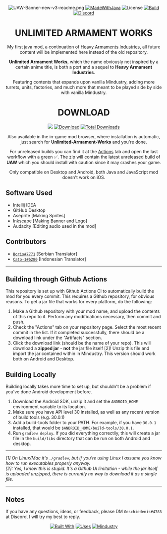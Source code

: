 <div align="center">

![UAW-Banner-new-v3-readme.png](https://github.com/Eschatologue/Unlimited-Armament-Works/blob/master/markdown-resources/UAW-MD-banner-V3.png)
[![MadeWithJava](https://img.shields.io/badge/Made%20with-java-red?style=for-the-badge&logo=java)](https://en.wikipedia.org/wiki/Java_%28programming_language%29)
![License](https://img.shields.io/github/license/Eschatologue/Unlimited-Armament-Works?logo=github&style=for-the-badge)
[![Build](https://img.shields.io/github/workflow/status/Eschatologue/Unlimited-Armament-Works/Java%20CI?logo=Gradle&style=for-the-badge)](https://github.com/Eschatologue/Unlimited-Armament-Works/actions)
[![Discord](https://img.shields.io/discord/704355237246402721.svg?color=7289da&label=de_server&logo=discord&logoColor=ffffff&style=for-the-badge)](https://discord.gg/RCCVQFW)
   
</div>

<h1 align="center"> 
UNLIMITED ARMAMENT WORKS
</h1> 

<div align="center">

My first java mod, a continuation
of [Heavy Armaments Industries](https://github.com/Eschatologue/Heavy-Armaments-Industries), all future content will be
implemented here instead of the old repository.

**Unlimited Armament Works**, which the name obviously not inspired by a certain anime title, is both a port and a
sequel to **Heavy Armament Industries**.

Featuring contents that expands upon vanilla Mindustry, adding more turrets, units, factories, and much more that meant
to be played side by side with vanilla Mindustry.

</div> 

<h1 align="center"> 
DOWNLOAD
</h1> 

<div align="center">

[![](https://img.shields.io/badge/Trello-0b5394?style=for-the-badge&logo=trello&logoColor=white)](https://trello.com/b/afzKTO6C/unlimited-armament-works)
[![Download](https://img.shields.io/github/v/release/Eschatologue/Unlimited-Armament-Works?color=6aa84f&include_prereleases&label=Latest%20version&logo=github&logoColor=white&style=for-the-badge)](https://github.com/Eschatologue/Unlimited-Armament-Works/releases)
[![Total Downloads](https://img.shields.io/github/downloads/Eschatologue/Unlimited-Armament-Works/total?color=674ea7&label&logo=docusign&logoColor=white&style=for-the-badge)](https://github.com/Eschatologue/Unlimited-Armament-Works/releases)

Also available in the in-game mod browser, where installation is automatic, just search for **Unlimited-Armament-Works** and you're done.

For unreleased builds you can find it at the [Actions](https://github.com/Eschatologue/Unlimited-Armament-Works/actions) tab and open the last workflow with a green ✅. The zip will contain the latest unreleased build of **UAW** which you  should install with caution since it may crashes your game.

Only compatible on Desktop and Android, both Java and JavaScript mod doesn't work on iOS.

</div>

## Software Used

- Intellij IDEA
- GitHub Desktop
- Aseprite [Making Sprites]
- Inkscape [Making Banner and Logo]
- Audacity [Editing audio used in the mod]

## Contributors
- [`Boris#7771`](https://github.com/BorisA11) [Serbian Translator]
- [`Cato-1#6280`](https://github.com/MissAmity) [Indonesian Translator]

---

## Building through Github Actions

This repository is set up with Github Actions CI to automatically build the mod for you every commit. This requires a
Github repository, for obvious reasons. To get a jar file that works for every platform, do the following:

1. Make a Github repository with your mod name, and upload the contents of this repo to it. Perform any modifications
   necessary, then commit and push.
2. Check the "Actions" tab on your repository page. Select the most recent commit in the list. If it completed
   successfully, there should be a download link under the "Artifacts" section.
3. Click the download link (should be the name of your repo). This will download a **zipped jar** - **not** the jar file
   itself [2]! Unzip this file and import the jar contained within in Mindustry. This version should work both on
   Android and Desktop.

## Building Locally

Building locally takes more time to set up, but shouldn't be a problem if you've done Android development before.

1. Download the Android SDK, unzip it and set the `ANDROID_HOME` environment variable to its location.
2. Make sure you have API level 30 installed, as well as any recent version of build tools (e.g. 30.0.1)
3. Add a build-tools folder to your PATH. For example, if you have `30.0.1` installed, that would
   be `$ANDROID_HOME/build-tools/30.0.1`.
4. Run `gradlew deploy`. If you did everything correctlly, this will create a jar file in the `build/libs` directory
   that can be run on both Android and desktop.

--- 

*[1]* *On Linux/Mac it's `./gradlew`, but if you're using Linux I assume you know how to run executables properly
anyway.*  
*[2]: Yes, I know this is stupid. It's a Github UI limitation - while the jar itself is uploaded unzipped, there is
currently no way to download it as a single file.*

---

## Notes

If you have any questions, ideas, or feedback, please DM `Geschiedenis#4783` at Discord, I will try my best to reply.

<div align="center">

[![Built With](https://forthebadge.com/images/badges/built-with-love.svg)](https://forthebadge.com)
[![Uses](https://forthebadge.com/images/badges/uses-badges.svg)](https://forthebadge.com)
[![Mindustry](https://github.com/Eschatologue/Unlimited-Armament-Works/blob/master/markdown-resources/mod-for-mindustry.svg)](https://github.com/Anuken/Mindustry)

</div>
